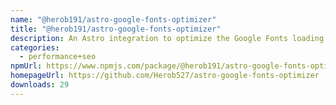 ```yaml
---
name: "@herob191/astro-google-fonts-optimizer"
title: "@herob191/astro-google-fonts-optimizer"
description: An Astro integration to optimize the Google Fonts loading performance
categories:
  - performance+seo
npmUrl: https://www.npmjs.com/package/@herob191/astro-google-fonts-optimizer
homepageUrl: https://github.com/Herob527/astro-google-fonts-optimizer
downloads: 29
---
```

